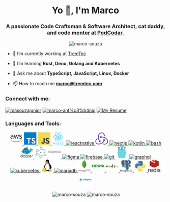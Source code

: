 <h1 align="center">Yo 👋, I'm Marco</h1>
<h3 align="center">A passionate Code Craftsman & Software Architect, cat daddy, and code mentor at <a href="https://github.com/podcodar/">PodCodar</a>.</h3>

<p align="center"> <img src="https://komarev.com/ghpvc/?username=marco-souza&label=Profile%20views&color=0e75b6&style=flat" alt="marco-souza" /> </p>
</p>

- 🔭 I’m currently working at [TremTec](https://tremtec.com)

- 🌱 I’m learning **Rust, Deno, Golang and Kubernetes**

- 💬 Ask me about **TypeScript, JavaScript, Linux, Docker**

- 📫 How to reach me **marco@tremtec.com**


<h3 align="left">Connect with me:</h3>
<p align="left">
<!-- <a href="https://twitter.com/bravodecodigo" target="blank"><img align="center" src="https://cdn.jsdelivr.net/npm/simple-icons@3.0.1/icons/twitter.svg" alt="bravodecodigo" height="30" width="40" /></a> -->
<a href="https://linkedin.com/in/masouzajunior" target="blank"><img align="center" src="https://cdn.jsdelivr.net/npm/simple-icons@3.0.1/icons/linkedin.svg" alt="masouzajunior" height="30" width="40" /></a>
<a href="https://stackoverflow.com/users/marco-ant%c3%b4nio" target="blank"><img align="center" src="https://cdn.jsdelivr.net/npm/simple-icons@3.0.1/icons/stackoverflow.svg" alt="marco-ant%c3%b4nio" height="30" width="40" /></a>
<a href="https://github.com/marco-souza/resume/blob/main/RESUME.md" title="My Resume" target="blank"><img align="center" src="https://f.hubspotusercontent00.net/hubfs/2557900/Marketing%20Assets/Liongard%20Academy%20Files/lu-icon-resume.svg" alt="My Resume" height="30" width="40" /></a>
</p>


<h3 align="left">Languages and Tools:</h3>
<p align="center">
  <a href="https://aws.amazon.com" target="_blank">
    <img
      src="https://raw.githubusercontent.com/devicons/devicon/master/icons/amazonwebservices/amazonwebservices-original-wordmark.svg"
      alt="aws"
      width="40"
      height="40"
    />
  </a>
  <a href="https://www.typescriptlang.org/" target="_blank">
    <img
      src="https://raw.githubusercontent.com/devicons/devicon/master/icons/typescript/typescript-original.svg"
      alt="typescript"
      width="40"
      height="40"
    />
  </a>
  <a href="https://developer.mozilla.org/en-US/docs/Web/JavaScript" target="_blank">
    <img
      src="https://raw.githubusercontent.com/devicons/devicon/master/icons/javascript/javascript-original.svg"
      alt="javascript"
      width="40"
      height="40"
    />
  </a>
  <a href="https://reactjs.org/" target="_blank">
    <img
      src="https://raw.githubusercontent.com/devicons/devicon/master/icons/react/react-original-wordmark.svg"
      alt="react"
      width="40"
      height="40"
    />
  </a>
  <a href="https://reactnative.dev/" target="_blank">
    <img
      src="https://reactnative.dev/img/header_logo.svg"
      alt="reactnative"
      width="40"
      height="40"
    />
  </a>
  <a href="https://redux.js.org" target="_blank">
    <img
      src="https://raw.githubusercontent.com/devicons/devicon/master/icons/redux/redux-original.svg"
      alt="redux"
      width="40"
      height="40"
    />
  </a>
  <a href="https://nextjs.org/" target="_blank">
    <img
      src="https://cdn.worldvectorlogo.com/logos/nextjs-3.svg"
      alt="nextjs"
      width="40"
      height="40"
    />
  </a>
  <a href="https://kotlinlang.org" target="_blank">
    <img
      src="https://www.vectorlogo.zone/logos/kotlinlang/kotlinlang-icon.svg"
      alt="kotlin"
      width="40"
      height="40"
    />
  </a>
  <a href="https://www.gnu.org/software/bash/" target="_blank">
    <img
      src="https://www.vectorlogo.zone/logos/gnu_bash/gnu_bash-icon.svg"
      alt="bash"
      width="40"
      height="40"
    />
  </a>
  <a href="https://www.docker.com/" target="_blank">
    <img
      src="https://raw.githubusercontent.com/devicons/devicon/master/icons/docker/docker-original-wordmark.svg"
      alt="docker"
      width="40"
      height="40"
    />
  </a>
  <a href="https://www.electronjs.org" target="_blank">
    <img
      src="https://raw.githubusercontent.com/devicons/devicon/master/icons/electron/electron-original.svg"
      alt="electron"
      width="40"
      height="40"
    />
  </a>
  <a href="https://expressjs.com" target="_blank">
    <img
      src="https://raw.githubusercontent.com/devicons/devicon/master/icons/express/express-original-wordmark.svg"
      alt="express"
      width="40"
      height="40"
    />
  </a>
  <a href="https://www.figma.com/" target="_blank">
    <img
      src="https://www.vectorlogo.zone/logos/figma/figma-icon.svg"
      alt="figma"
      width="40"
      height="40"
    />
  </a>
  <a href="https://firebase.google.com/" target="_blank">
    <img
      src="https://www.vectorlogo.zone/logos/firebase/firebase-icon.svg"
      alt="firebase"
      width="40"
      height="40"
    />
  </a>
  <a href="https://git-scm.com/" target="_blank">
    <img
      src="https://www.vectorlogo.zone/logos/git-scm/git-scm-icon.svg"
      alt="git"
      width="40"
      height="40"
    />
  </a>
  <a href="https://golang.org" target="_blank">
    <img
      src="https://raw.githubusercontent.com/devicons/devicon/master/icons/go/go-original.svg"
      alt="go"
      width="40"
      height="40"
    />
  </a>
  <a href="https://graphql.org" target="_blank">
    <img
      src="https://www.vectorlogo.zone/logos/graphql/graphql-icon.svg"
      alt="graphql"
      width="40"
      height="40"
    />
  </a>
  <a href="https://kubernetes.io" target="_blank">
    <img
      src="https://www.vectorlogo.zone/logos/kubernetes/kubernetes-icon.svg"
      alt="kubernetes"
      width="40"
      height="40"
    />
  </a>
  <a href="https://www.linux.org/" target="_blank">
    <img
      src="https://raw.githubusercontent.com/devicons/devicon/master/icons/linux/linux-original.svg"
      alt="linux"
      width="40"
      height="40"
    />
  </a>
  <a href="https://mariadb.org/" target="_blank">
    <img
      src="https://www.vectorlogo.zone/logos/mariadb/mariadb-icon.svg"
      alt="mariadb"
      width="40"
      height="40"
    />
  </a>
  <a href="https://www.mongodb.com/" target="_blank">
    <img
      src="https://raw.githubusercontent.com/devicons/devicon/master/icons/mongodb/mongodb-original-wordmark.svg"
      alt="mongodb"
      width="40"
      height="40"
    />
  </a>
  <a href="https://www.nginx.com" target="_blank">
    <img
      src="https://raw.githubusercontent.com/devicons/devicon/master/icons/nginx/nginx-original.svg"
      alt="nginx"
      width="40"
      height="40"
    />
  </a>
  <a href="https://nodejs.org" target="_blank">
    <img
      src="https://raw.githubusercontent.com/devicons/devicon/master/icons/nodejs/nodejs-original-wordmark.svg"
      alt="nodejs"
      width="40"
      height="40"
    />
  </a>
  <a href="https://www.postgresql.org" target="_blank">
    <img
      src="https://raw.githubusercontent.com/devicons/devicon/master/icons/postgresql/postgresql-original-wordmark.svg"
      alt="postgresql"
      width="40"
      height="40"
    />
  </a>
  <a href="https://www.python.org" target="_blank">
    <img
      src="https://raw.githubusercontent.com/devicons/devicon/master/icons/python/python-original.svg"
      alt="python"
      width="40"
      height="40"
    />
  </a>
  <a href="https://redis.io" target="_blank">
    <img
      src="https://raw.githubusercontent.com/devicons/devicon/master/icons/redis/redis-original-wordmark.svg"
      alt="redis"
      width="40"
      height="40"
    />
  </a>
  <a href="https://webpack.js.org" target="_blank">
    <img
      src="https://raw.githubusercontent.com/devicons/devicon/d00d0969292a6569d45b06d3f350f463a0107b0d/icons/webpack/webpack-original-wordmark.svg"
      alt="webpack"
      width="40"
      height="40"
    />
  </a>
</p>

<p align="center">
  &nbsp;<img
    align="center"
    src="https://github-readme-stats.vercel.app/api?username=marco-souza&show_icons=true&locale=en"
    alt="marco-souza"
  />
  <img
    align="center"
    src="https://github-readme-streak-stats.herokuapp.com/?user=marco-souza&"
    alt="marco-souza"
  />
</p>

